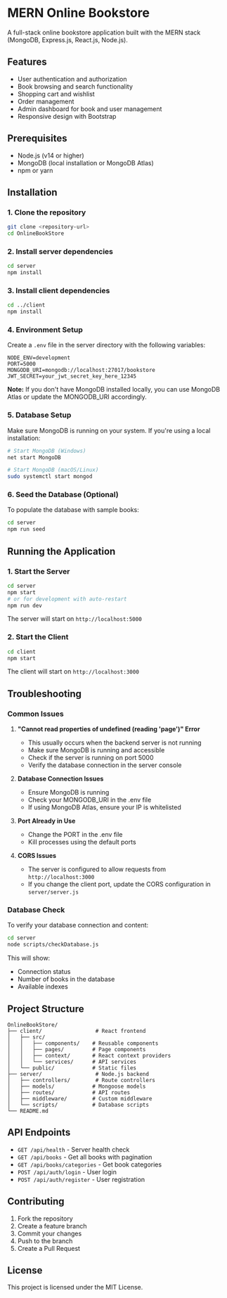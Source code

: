 # MERN Online Bookstore

A full-stack online bookstore application built with the MERN stack (MongoDB, Express.js, React.js, Node.js).

## Features

- User authentication and authorization
- Book browsing and search functionality
- Shopping cart and wishlist
- Order management
- Admin dashboard for book and user management
- Responsive design with Bootstrap

## Prerequisites

- Node.js (v14 or higher)
- MongoDB (local installation or MongoDB Atlas)
- npm or yarn

## Installation

### 1. Clone the repository
```bash
git clone <repository-url>
cd OnlineBookStore
```

### 2. Install server dependencies
```bash
cd server
npm install
```

### 3. Install client dependencies
```bash
cd ../client
npm install
```

### 4. Environment Setup

Create a `.env` file in the server directory with the following variables:
```env
NODE_ENV=development
PORT=5000
MONGODB_URI=mongodb://localhost:27017/bookstore
JWT_SECRET=your_jwt_secret_key_here_12345
```

**Note:** If you don't have MongoDB installed locally, you can use MongoDB Atlas or update the MONGODB_URI accordingly.

### 5. Database Setup

Make sure MongoDB is running on your system. If you're using a local installation:

```bash
# Start MongoDB (Windows)
net start MongoDB

# Start MongoDB (macOS/Linux)
sudo systemctl start mongod
```

### 6. Seed the Database (Optional)

To populate the database with sample books:

```bash
cd server
npm run seed
```

## Running the Application

### 1. Start the Server
```bash
cd server
npm start
# or for development with auto-restart
npm run dev
```

The server will start on `http://localhost:5000`

### 2. Start the Client
```bash
cd client
npm start
```

The client will start on `http://localhost:3000`

## Troubleshooting

### Common Issues

1. **"Cannot read properties of undefined (reading 'page')" Error**
   - This usually occurs when the backend server is not running
   - Make sure MongoDB is running and accessible
   - Check if the server is running on port 5000
   - Verify the database connection in the server console

2. **Database Connection Issues**
   - Ensure MongoDB is running
   - Check your MONGODB_URI in the .env file
   - If using MongoDB Atlas, ensure your IP is whitelisted

3. **Port Already in Use**
   - Change the PORT in the .env file
   - Kill processes using the default ports

4. **CORS Issues**
   - The server is configured to allow requests from `http://localhost:3000`
   - If you change the client port, update the CORS configuration in `server/server.js`

### Database Check

To verify your database connection and content:

```bash
cd server
node scripts/checkDatabase.js
```

This will show:
- Connection status
- Number of books in the database
- Available indexes

## Project Structure

```
OnlineBookStore/
├── client/                 # React frontend
│   ├── src/
│   │   ├── components/    # Reusable components
│   │   ├── pages/         # Page components
│   │   ├── context/       # React context providers
│   │   └── services/      # API services
│   └── public/            # Static files
├── server/                 # Node.js backend
│   ├── controllers/        # Route controllers
│   ├── models/            # Mongoose models
│   ├── routes/            # API routes
│   ├── middleware/        # Custom middleware
│   └── scripts/           # Database scripts
└── README.md
```

## API Endpoints

- `GET /api/health` - Server health check
- `GET /api/books` - Get all books with pagination
- `GET /api/books/categories` - Get book categories
- `POST /api/auth/login` - User login
- `POST /api/auth/register` - User registration

## Contributing

1. Fork the repository
2. Create a feature branch
3. Commit your changes
4. Push to the branch
5. Create a Pull Request

## License

This project is licensed under the MIT License.
